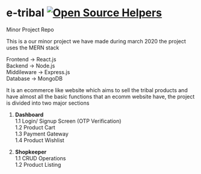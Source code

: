 # e-tribal [![Open Source Helpers](https://www.codetriage.com/adarshg315/e-tribal/badges/users.svg)](https://www.codetriage.com/adarshg315/e-tribal)

Minor Project Repo

This is a our minor project we have made during march 2020
the project uses the MERN stack

Frontend -> React.js<br />
Backend -> Node.js<br />
Middileware -> Express.js<br />
Database -> MongoDB <br />

It is an ecommerce like website which aims to sell the tribal products and have almost all the basic functions that 
an ecomm website have, the project is divided into two major sections

1) __Dashboard__<br />
  1.1 Login/ Signup Screen (OTP Verification)<br />
  1.2 Product Cart<br />
  1.3 Payment Gateway<br />
  1.4 Product Wishlist<br />
 
2) __Shopkeeper__<br />
  1.1 CRUD Operations<br /> 
  1.2 Product Listing<br />
